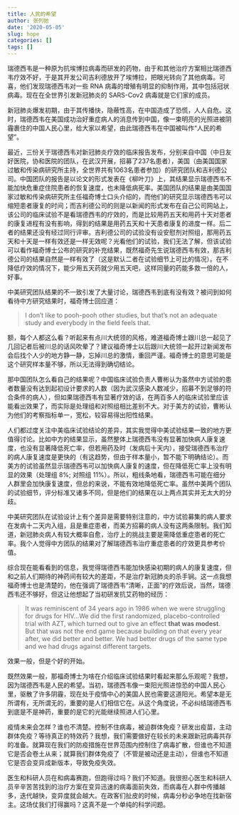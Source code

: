```yaml
---
title: 人民的希望
author: 张列弛
date: '2020-05-05'
slug: hope
categories: []
tags: []
---
```

瑞德西韦是一种原为抗埃博拉病毒而研发的药物，由于和其他治疗方案相比瑞德西韦疗效不好，于是其开发公司吉利德放开了埃博拉，把眼光转向了其他病毒。可喜，他们发现瑞德西韦对一些 RNA 病毒的增殖有明显的抑制作用，其中包括冠状病毒。现在在全世界引发新冠肺炎的 SARS-Cov2 病毒就是它们家的成员。      

新冠肺炎爆发初期，由于其传播快，隐蔽性高，在中国造成了恐慌，人人自危。这时，瑞德西韦在美国成功治好重症病人的消息传到中国，像一束明亮的光照进被阴霾裹住的中国人民心里，给大家以希望，由此瑞德西韦在中国被叫作“人民的希望”。   

最近，三份关于瑞德西韦对新冠肺炎疗效的临床报告发布，分别来自中国（中日友好医院，协和医院的团队，在武汉开展，招募了237名患者），美国（由美国国家过敏和传染病研究所主持，全世界共有1063名患者参加）的研究团队和吉利德公司。中国团队的报告是以论文的形式发表在《柳叶刀》上，其结果显示瑞德西韦不能加快危重症住院患者的恢复速度，也未降低病死率。美国团队的结果是由美国国家过敏和传染病研究所主任福奇博士口头介绍的，而他们的研究显示瑞德西韦可以缩短患者康复的时间；而吉利德公司的则是以新闻的形式发布在自己公司网站上，该公司的临床试验不是看瑞德西韦的疗效的，而是比较用药五天和用药十天对患者的康复进程有没有影响，得到的结果是用药五天和十天患者康复的进度一样。后二者的结果还没有经过同行评审。吉利德公司的试验没有设安慰剂对照组，那用药五天和十天是一样有效还是一样无效呢？光看他们的试验，我们无法了解，但该试验可以看作福奇博士公布的研究的补充结果，既然福奇先生说瑞德西韦有效，那吉利德公司的结果自然是一样有效了（这是默认二者在试验细节上可比的情况）。在不降低疗效的情况下，能少用五天药就少用五天吧，这样同量的药能多救一倍的人，好事。    

中美研究团队结果的不一致引发了大量讨论，瑞德西韦到底有没有效？被问到如何看待中方研究结果时，福奇博士回应道：   

> I don’t like to pooh-pooh other studies, but that’s not an adequate study and everybody in the field feels that.   

额，每个人都这么看？听起来有点川大统领的风格，难道福奇博士跟川总一起见了几回记者后被川总的话风吹晕了？建议福奇博士以后跟川大统领一起开过新闻发布会后找个人少的地方静一静，忘掉川总的激情，重回严谨。福奇博士的意思可能是这个研究样本量不够，所以无法得到确切结论。   

那中国团队怎么看自己的结果呢？中国临床试验负责人曹彬认为虽然中方试验的患者数量没有达到起初设计要求的人数（因为武汉感染人数减少，招募不到足够的符合条件的病人），但如果瑞德西韦有显著疗效的话，在两百多人的临床试验里应该能看出效果了，而实际是处理组和对照组相比差别不大。对于美方的试验，曹彬认为他们的考察指标单一，宽松，较容易得出阳性结果。    

人们都过度关注中美临床试验结论的差异，其实我觉得中美试验结果一致的地方更值得讨论。比如中方的结果显示，虽然整体上瑞德西韦没有显著加快病人康复速度，也没有显著降低死亡率，但若用药及时（发病后十天内），接受瑞德西韦治疗的病人康复速度是更快的（有这趋势，但由于样本量小，暂不能下明确结论）。而美方的试验虽然显示瑞德西韦可以加快病人康复的速度，但在降低死亡率上没有明显的效果（处理组 8%; 对照组 11%）。所以，粗线条地看，瑞德西韦可能在细分人群里会加快康复速度，但总的来说，不能有效地降低死亡率。虽然中美两个团队的试验细节，评分标准又诸多不同，但是他们的结果在以上两点其实并无太大的分歧。         

中美研究团队在试验设计上有个差异是需要特别注意的，中方试验募集的病人要求在发病十二天内入组，且是重症患者，而美方招募的病人没有这两条限制。我们知道，新冠肺炎病人有较大概率自愈，治疗上的挑战主要是需降低重症患者的死亡率。我个人觉得中方团队的结果对了解瑞德西韦治疗重症患者的疗效更具参考价值。   

综合现在能看看到的信息，我觉得瑞德西韦能加快感染初期的病人的康复速度，但和之前人们期待的神药间有较大的差距，不是治疗新冠肺炎的杀手锏。这一点我想福奇博士也是清楚的，他在强调了瑞德西韦“清晰，正面”的疗效后说，当然，瑞德西韦还不够好，但这让他想起了当初研发抗艾药物的经历：  

> It was reminiscent of 34 years ago in 1986 when we were struggling for drugs for HIV...We did the first randomized, placebo-controlled trial with AZT, which turned out to give an effect **that was modest**. But that was not the end game because building on that every year after, we did better and better. We had better drugs of the same type and we had drugs against different targets.   

效果一般，但是个好的开始。    

既然效果一般，那福奇博士为啥在介绍临床试验结果时看起来那么乐观呢？我想，因为瑞德西韦是人民的希望。当初，瑞德西韦像一束阳光照进惊恐的中国人民心里，驱散了许多阴霾，现在处于疫情中心的美国人民也需要这道阳光。希望本是无所谓有，无所谓无的，重要的是人们相信它在。从这个角度说，不必纠结瑞德西韦到底是不是神药，重要的是它的光能继续照进人们心里。   

疫情未来会怎样？谁也不清楚。控制不住病毒，被迫群体免疫？研发出疫苗，主动群体免疫？等待真正的特效药？我想，我们需要做好在较长的未来跟新冠病毒共存的准备。就算现在我们的防疫措施在世界范围内控制住了病毒扩散，但谁也不知道它是否会卷土从来；就算我们群体免疫了（不管是被动还是主动），但谁也不知道它是否会变异成新版本，导致免疫失效。    

医生和科研人员在和病毒赛跑，但跑得过吗？我们不知道。我很担心医生和科研人员辛辛苦苦找到的治疗方案在变异迅速的病毒面前失效，而病毒在人群中传播越多，迭代越快，变异度就会越大。在政客们扯皮的时候，病毒分秒必争地在找新宿主。这场仗我们打得赢吗？这真不是一个单纯的科学问题。   


















